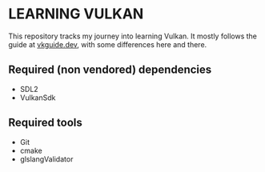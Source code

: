 # LEARNING VULKAN

This repository tracks my journey into learning Vulkan. It mostly follows the guide
at [vkguide.dev](https://vkguide.dev), with some differences here and there.

## Required (non vendored) dependencies

- SDL2
- VulkanSdk

## Required tools

- Git
- cmake
- glslangValidator
